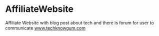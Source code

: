 # AffiliateWebsite
Affiliate Website with blog post about tech and there is forum for user to communicate
www.techknowgum.com
